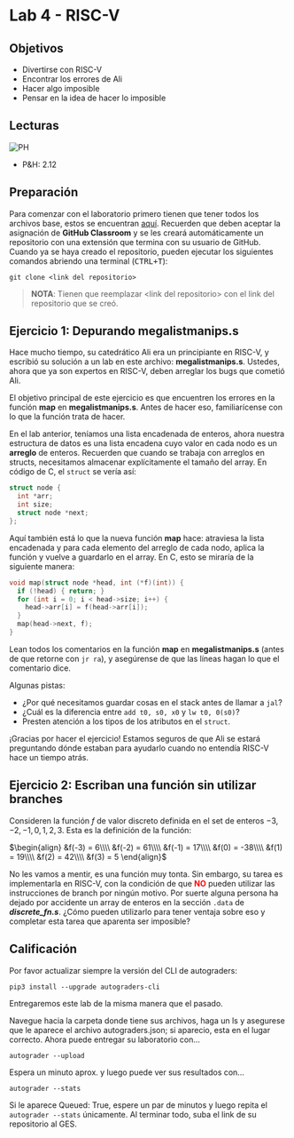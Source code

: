 # Lab 4 - RISC-V

## Objetivos

- Divertirse con RISC-V
- Encontrar los errores de Ali
- Hacer algo imposible
- Pensar en la idea de hacer lo imposible

## Lecturas

![PH](/assets/img/PH.jpg)

- P&amp;H: 2.12

## Preparación

Para comenzar con el laboratorio primero tienen que tener todos los archivos base, estos se encuentran [aquí](https://classroom.github.com/a/K8HV0OQl). Recuerden que deben
aceptar la asignación de **GitHub Classroom** y se les creará automáticamente un repositorio con una extensión que termina con su usuario de GitHub.
Cuando ya se haya creado el repositorio, pueden ejecutar los siguientes comandos abriendo una terminal (<kbd>CTRL</kbd><kbd>+</kbd><kbd>T</kbd>):

```shell
git clone <link del repositorio>
```

> **NOTA**: Tienen que reemplazar <link del repositorio\> con el link del repositorio que se creó.

## Ejercicio 1: Depurando megalistmanips.s

Hace mucho tiempo, su catedrático Ali era un principiante en RISC-V, y escribió su solución a un lab en este archivo: **megalistmanips.s**. Ustedes, ahora que ya son expertos en RISC-V, deben arreglar los bugs que cometió Ali.

El objetivo principal de este ejercicio es que encuentren los errores en la función **map** en **megalistmanips.s**.
Antes de hacer eso, familiarícense con lo que la función trata de hacer.

En el lab anterior, teníamos una lista encadenada de enteros, ahora nuestra estructura de datos es una lista encadena cuyo valor en cada nodo es un **arreglo** de enteros. Recuerden que cuando se trabaja con arreglos en structs, necesitamos almacenar explícitamente el tamaño del array. En código de C, el `struct` se vería así:

```c
struct node {
  int *arr;
  int size;
  struct node *next;
};
```

Aquí también está lo que la nueva función **map** hace: atraviesa la lista encadenada y para cada elemento del arreglo de cada nodo, aplica la función y vuelve a guardarlo en el array. En C, esto se miraría de la siguiente manera:

```c
void map(struct node *head, int (*f)(int)) {
  if (!head) { return; }
  for (int i = 0; i < head->size; i++) {
    head->arr[i] = f(head->arr[i]);
  }
  map(head->next, f);
}
```

Lean todos los comentarios en la función **map** en **megalistmanips.s** (antes de que retorne con `jr ra`), y asegúrense de que las líneas hagan lo que el comentario dice.

Algunas pistas:

- ¿Por qué necesitamos guardar cosas en el stack antes de llamar a `jal`?
- ¿Cuál es la diferencia entre `add t0, s0, x0` y `lw t0, 0(s0)`?
- Presten atención a los tipos de los atributos en el `struct`.

¡Gracias por hacer el ejercicio! Estamos seguros de que Ali se estará preguntando dónde estaban para ayudarlo cuando no entendía RISC-V hace un tiempo atrás.

## Ejercicio 2: Escriban una función sin utilizar branches

Consideren la función $f$ de valor discreto definida en el set de enteros ${-3, -2, -1, 0, 1, 2, 3}$. Esta es la definición de la función:

$\begin{align}
&f(-3) = 6\\\\
&f(-2) = 61\\\\
&f(-1) = 17\\\\
&f(0) = -38\\\\
&f(1) = 19\\\\
&f(2) = 42\\\\
&f(3) = 5
\end{align}$

No les vamos a mentir, es una función muy tonta. Sin embargo, su tarea es implementarla en RISC-V, con la condición de que **<span style="color: red;">NO</span>** pueden utilizar las instrucciones de branch por ningún motivo. Por suerte alguna persona ha dejado por accidente un array de enteros en la sección `.data` de **_discrete_fn.s_**. ¿Cómo pueden utilizarlo para tener ventaja sobre eso y completar esta tarea que aparenta ser imposible?

## Calificación

Por favor actualizar siempre la versión del CLI de autograders:

```
pip3 install --upgrade autograders-cli
```

Entregaremos este lab de la misma manera que el pasado.

Navegue hacia la carpeta donde tiene sus archivos, haga un ls y asegurese que le aparece el archivo autograders.json; si aparecio, esta en el lugar correcto. Ahora puede entregar su laboratorio con...

```
autograder --upload
```

Espera un minuto aprox. y luego puede ver sus resultados con...

```
autograder --stats
```

Si le aparece Queued: True, espere un par de minutos y luego repita el `autograder --stats` únicamente. Al terminar todo, suba el link de su repositorio al GES.
